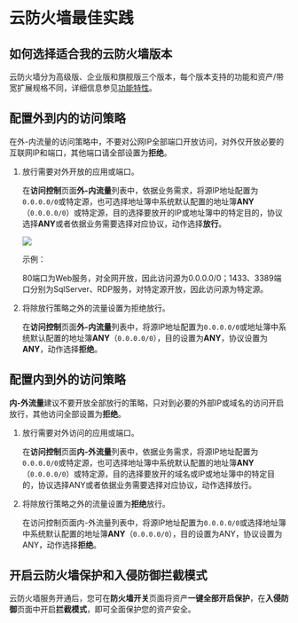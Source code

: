 # 云防火墙最佳实践

## 如何选择适合我的云防火墙版本

云防火墙分为高级版、企业版和旗舰版三个版本，每个版本支持的功能和资产/带宽扩展规格不同，详细信息参见[功能特性](/cn.zh-CN/产品简介/功能特性.md)。

## 配置外到内的访问策略

在外-内流量的访问策略中，不要对公网IP全部端口开放访问，对外仅开放必要的互联网IP和端口，其他端口请全部设置为**拒绝**。

1.  放行需要对外开放的应用或端口。

    在**访问控制**页面**外-内流量**列表中，依据业务需求，将源IP地址配置为`0.0.0.0/0`或特定源，也可选择地址簿中系统默认配置的地址簿**ANY**（`0.0.0.0/0`）或特定源，目的选择要放开的IP或地址簿中的特定目的，协议选择**ANY**或者依据业务需要选择对应协议，动作选择**放行**。

    ![](https://static-aliyun-doc.oss-accelerate.aliyuncs.com/assets/img/zh-CN/5839997951/p35632.png)

    示例：

    80端口为Web服务，对全网开放，因此访问源为0.0.0.0/0；1433、3389端口分别为SqlServer、RDP服务，对特定源开放，因此访问源为特定源。

2.  将除放行策略之外的流量设置为拒绝放行。

    在**访问控制**页面**外-内流量**列表中，将源IP地址配置为`0.0.0.0/0`或地址簿中系统默认配置的地址簿**ANY**（`0.0.0.0/0`），目的设置为**ANY**，协议设置为**ANY**，动作选择**拒绝**。


## 配置内到外的访问策略

**内-外流量**建议不要开放全部放行的策略，只对到必要的外部IP或域名的访问开启放行，其他访问全部设置为**拒绝**。

1.  放行需要对外访问的应用或端口。

    在**访问控制**页面**内-外流量**列表中，依据业务需求，将源IP地址配置为`0.0.0.0/0`或特定源，也可选择地址簿中系统默认配置的地址簿**ANY**（`0.0.0.0/0`）或特定源，目的选择要放开的域名或IP或地址簿中的特定目的，协议选择ANY或者依据业务需要选择对应协议，动作选择放行。

2.  将除放行策略之外的流量设置为**拒绝**放行。

    在访问控制页面内-外流量列表中，将源IP地址配置为`0.0.0.0/0`或选择地址簿中系统默认配置的地址簿**ANY**（`0.0.0.0/0`），目的设置为ANY，协议设置为ANY，动作选择**拒绝**。


## 开启云防火墙保护和入侵防御拦截模式

云防火墙服务开通后，您可在**防火墙开关**页面将资产**一键全部开启保护**，在**入侵防御**页面中开启**拦截模式**，即可全面保护您的资产安全。

